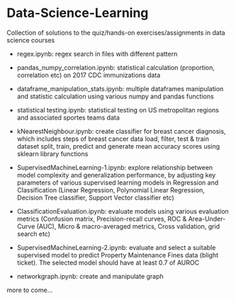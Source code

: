 # Data-Science-Learning
Collection of solutions to the quiz/hands-on exercises/assignments in data science courses

- regex.ipynb: regex search in files with different pattern

- pandas_numpy_correlation.ipynb: statistical calculation (proportion, correlation etc) on 2017 CDC immunizations data

- dataframe_manipulation_stats.ipynb: multiple dataframes manipulation and statistic calculation using various numpy and pandas functions

- statistical testing.ipynb: statistical testing on US metropolitan regions and associated sportes teams data

- kNearestNeighbour.ipynb: create classifier for breast cancer diagnosis, which includes steps of breast cancer data load, filter, test & train dataset split, train, predict and generate mean accuracy scores using sklearn library functions

- SupervisedMachineLearning-1.ipynb: explore relationship between model complexity and generalization performance, by adjusting key parameters of various supervised learning models in Regression and Classification (Linear Regression, Polynomial Linear Regression, Decision Tree classifier, Support Vector classifier etc)

- ClassificationEvaluation.ipynb: evaluate models using various evaluation metrics (Confusion matrix, Precision-recall curves, ROC & Area-Under-Curve (AUC), Micro & macro-averaged metrics, Cross validation, grid search etc)

- SupervisedMachineLearning-2.ipynb: evaluate and select a suitable supervised model to predict Property Maintenance Fines data (blight ticket). The selected model should have at least 0.7 of AUROC 

- networkgraph.ipynb: create and manipulate graph


more to come...
